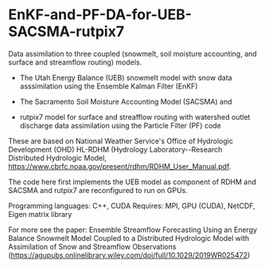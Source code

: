 # EnKF-and-PF-DA-for-UEB-SACSMA-rutpix7 

Data assimilation to three coupled (snowmelt, soil moisture accounting, and surface and streamflow routing) models. 

- The Utah Energy Balance (UEB) snowmelt model with snow data asssimilation using the Ensemble Kalman Filter (EnKF)  

- The Sacramento Soil Moisture Accounting Model (SACSMA) and  

- rutpix7 model for surface and streafflow routing with watershed outlet discharge data assimilation using the Particle Filter (PF) code  

These are based on National Weather Service's Office of Hydrologic Development (OHD) HL-RDHM (Hydrology Laboratory--Research Distributed Hydrologic Model, https://www.cbrfc.noaa.gov/present/rdhm/RDHM_User_Manual.pdf.   

The code here first implements the UEB model as component of RDHM and SACSMA and rutpix7 are reconfigured to run on GPUs.   

Programming languages: C++, CUDA   Requires: MPI, GPU (CUDA), NetCDF, Eigen matrix library

For more see the paper: Ensemble Streamflow Forecasting Using an Energy Balance Snowmelt Model Coupled to a Distributed Hydrologic Model with Assimilation of Snow and Streamflow Observations (https://agupubs.onlinelibrary.wiley.com/doi/full/10.1029/2019WR025472)
